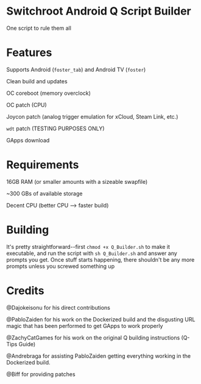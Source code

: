 # Switchroot Android Q Script Builder
One script to rule them all

# Features
Supports Android (`foster_tab`) and Android TV (`foster`)

Clean build and updates

OC coreboot (memory overclock)

OC patch (CPU)

Joycon patch (analog trigger emulation for xCloud, Steam Link, etc.)

`wdt` patch (TESTING PURPOSES ONLY)

GApps download

# Requirements
16GB RAM (or smaller amounts with a sizeable swapfile)

~300 GBs of available storage

Decent CPU (better CPU --> faster build)

# Building
It's pretty straightforward--first `chmod +x Q_Builder.sh` to make it executable, and run the script with `sh Q_Builder.sh` and answer any prompts you get. Once stuff starts happening, there shouldn't be any more prompts unless you screwed something up

# Credits
@Dajokeisonu for his direct contributions

@PabloZaiden for his work on the Dockerized build and the disgusting URL magic that has been performed to get GApps to work properly

@ZachyCatGames for his work on the original Q building instructions (Q-Tips Guide)

@Andrebraga for assisting PabloZaiden getting everything working in the Dockerized build.

@Biff for providing patches
